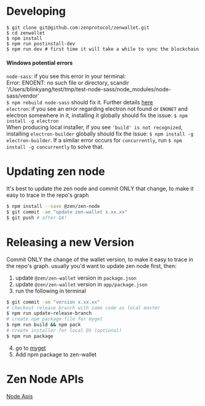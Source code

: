 # Developing
```
$ git clone git@github.com:zenprotocol/zenwallet.git
$ cd zenwallet
$ npm install
$ npm run postinstall-dev
$ npm run dev # first time it will take a while to sync the blockchain
```

#### Windows potential errors
`node-sass`: if you see this error in your terminal:  
Error: ENOENT: no such file or directory, scandir '/Users/blinkyang/test/tmp/test-node-sass/node_modules/node-sass/vendor'  
`$ npm rebuild node-sass` should fix it. Further details [here](https://github.com/sass/node-sass/issues/1812)  
`electron`: if you see an error regarding electron not found or `ENONET` and electron somewhere in it, installing it globally should fix the issue: `$ npm install -g electron`  
When producing local installer, if you see `'build' is not recognized`, installing `electron-builder` globally should fix the issue: `$ npm install -g electron-builder`. If a similar error occurs for `concurrently`, run `$ npm install -g concurrently` to solve that.

# Updating zen node
It's best to update the zen node and commit ONLY that change, to make it easy to trace in the repo's graph
```bash
$ npm install --save @zen/zen-node
$ git commit -am "update zen-wallet x.xx.xx"
$ git push # after QA!
```

# Releasing a new Version
Commit ONLY the change of the wallet version, to make it easy to trace in the repo's graph.
usually you'd want to update zen node first, then:
1. update `@zen/zen-wallet` version in `package.json`
2. update `@zen/zen-wallet` version in `app/package.json`
3. run the following in terminal

```bash
$ git commit -am "version x.xx.xx"
# checkout release branch with same code as local master
$ npm run update-release-branch
# create npm package file for myget
$ npm run build && npm pack
# create installer for local OS (optional)
$ npm run package
```

4. go to [myget](https://www.myget.org/feed/Packages/zenprotocol)
5. Add npm package to zen-wallet

# Zen Node APIs
[Node Apis](https://gitlab.com/zenprotocol/zenprotocol/blob/master/src/Api/Server.fs)
